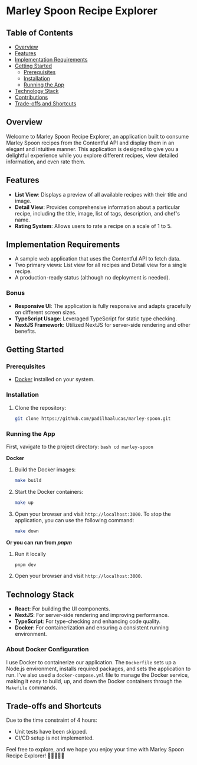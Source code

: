 # Marley Spoon Recipe Explorer

## Table of Contents

- [Overview](#overview)
- [Features](#features)
- [Implementation Requirements](#implementation-requirements)
- [Getting Started](#getting-started)
  - [Prerequisites](#prerequisites)
  - [Installation](#installation)
  - [Running the App](#running-the-app)
- [Technology Stack](#technology-stack)
- [Contributions](#contributions)
- [Trade-offs and Shortcuts](#trade-offs-and-shortcuts)

## Overview

Welcome to Marley Spoon Recipe Explorer, an application built to consume Marley Spoon recipes from the Contentful API and display them in an elegant and intuitive manner. This application is designed to give you a delightful experience while you explore different recipes, view detailed information, and even rate them.

## Features

- **List View**: Displays a preview of all available recipes with their title and image.
- **Detail View**: Provides comprehensive information about a particular recipe, including the title, image, list of tags, description, and chef's name.
- **Rating System**: Allows users to rate a recipe on a scale of 1 to 5.

## Implementation Requirements

- A sample web application that uses the Contentful API to fetch data.
- Two primary views: List view for all recipes and Detail view for a single recipe.
- A production-ready status (although no deployment is needed).

### Bonus

- **Responsive UI**: The application is fully responsive and adapts gracefully on different screen sizes.
- **TypeScript Usage**: Leveraged TypeScript for static type checking.
- **NextJS Framework**: Utilized NextJS for server-side rendering and other benefits.

## Getting Started

### Prerequisites

- [Docker](https://www.docker.com/products/docker-desktop) installed on your system.

### Installation

1. Clone the repository:
    ```bash
    git clone https://github.com/padilhaalucas/marley-spoon.git
    ```

### Running the App
First, vavigate to the project directory:
    ```bash
    cd marley-spoon
    ```

**Docker**
1. Build the Docker images:
    ```bash
    make build
    ```
2. Start the Docker containers:
    ```bash
    make up
    ```
3. Open your browser and visit `http://localhost:3000`.
    To stop the application, you can use the following command:
    ```bash
    make down
    ```

**Or you can run from ***pnpm***** 
1. Run it locally
    ```bash
    pnpm dev
    ```
2. Open your browser and visit `http://localhost:3000`.

## Technology Stack

- **React**: For building the UI components.
- **NextJS**: For server-side rendering and improving performance.
- **TypeScript**: For type-checking and enhancing code quality.
- **Docker**: For containerization and ensuring a consistent running environment.

### About Docker Configuration

I use Docker to containerize our application. The `Dockerfile` sets up a Node.js environment, installs required packages, and sets the application to run. I've also used a `docker-compose.yml` file to manage the Docker service, making it easy to build, up, and down the Docker containers through the `Makefile` commands.

## Trade-offs and Shortcuts

Due to the time constraint of 4 hours:

- Unit tests have been skipped.
- CI/CD setup is not implemented.

Feel free to explore, and we hope you enjoy your time with Marley Spoon Recipe Explorer! 🍲👩‍🍳👨‍🍳
